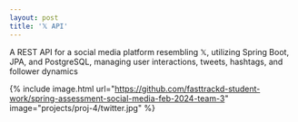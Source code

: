 ```yaml
---
layout: post
title: '𝕏 API'
---
```


A REST API for a social media platform resembling 𝕏, utilizing Spring Boot, JPA, and PostgreSQL, managing user interactions, tweets, hashtags, and follower dynamics

{% include image.html url="https://github.com/fasttrackd-student-work/spring-assessment-social-media-feb-2024-team-3" image="projects/proj-4/twitter.jpg" %}
